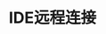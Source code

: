 ---
title: "IDE远程连接"
linkTitle: "IDE远程连接"
weight: 30
description: >
  使用VSCode或者JetBrains远程开发模式连接SmartIDE工作区
---